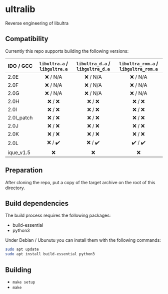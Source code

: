# ultralib

Reverse engineering of libultra

## Compatibility

Currently this repo supports building the following versions:

| IDO / GCC  | `libultra.a` / `libgultra.a` | `libultra_d.a` / `libgultra_d.a` | `libultra_rom.a` / `libgultra_rom.a` |
| -          | :-: | :-: | :-: |
| 2.0E       | :x: / N/A | :x: / N/A | :x: / N/A |
| 2.0F       | :x: / N/A | :x: / N/A | :x: / N/A |
| 2.0G       | :x: / N/A | :x: / N/A | :x: / N/A |
| 2.0H       | :x: / :x: | :x: / :x: | :x: / :x: |
| 2.0I       | :x: / :x: | :x: / :x: | :x: / :x: |
| 2.0I_patch | :x: / :x: | :x: / :x: | :x: / :x: |
| 2.0J       | :x: / :x: | :x: / :x: | :x: / :x: |
| 2.0K       | :x: / :x: | :x: / :x: | :x: / :x: |
| 2.0L       | :x: / :heavy_check_mark: | :x: / :heavy_check_mark: | :heavy_check_mark: / :heavy_check_mark: |
| ique_v1.5  | :x: | :x: | :x: |

## Preparation

After cloning the repo, put a copy of the target archive on the root of this directory.

## Build dependencies

The build process requires the following packages:

- build-essential
- python3

Under Debian / Ubunutu you can install them with the following commands:

```bash
sudo apt update
sudo apt install build-essential python3
```

## Building

- `make setup`
- `make`
